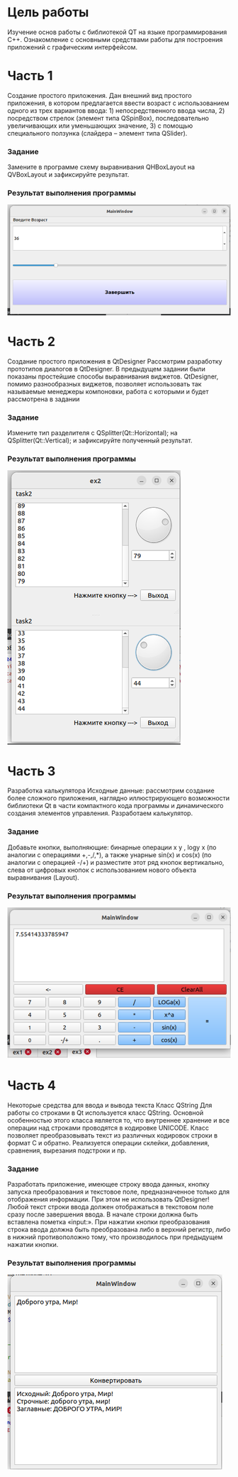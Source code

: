 # Цель работы
Изучение основ работы с библиотекой QT на языке программирования C++. Ознакомление с основными средствами работы для построения приложений с графическим интерфейсом.
# Часть 1
Создание простого приложения. Дан внешний вид простого приложения, в котором предлагается ввести возраст с использованием одного из трех вариантов ввода: 1) непосредственного ввода числа, 2) посредством стрелок (элемент типа QSpinBox), последовательно увеличивающих или уменьшающих значение, 3) с помощью специального ползунка (слайдера – элемент типа QSlider).
### Задание
Замените в программе схему выравнивания QHBoxLayout на QVBoxLayout и зафиксируйте результат.
### Результат выполнения программы
![](https://github.com/sadesss/oop_labs/blob/main/lab9/img/ex1.png)
# Часть 2
Создание простого приложения в QtDesigner Рассмотрим разработку прототипов диалогов в QtDesigner. В предыдущем задании были показаны простейшие способы выравнивания виджетов. QtDesigner, помимо разнообразных виджетов, позволяет использовать так называемые менеджеры компоновки, работа с которыми и будет рассмотрена в задании
### Задание
Измените тип разделителя с QSplitter(Qt::Horizontal); на QSplitter(Qt::Vertical); и зафиксируйте полученный результат.
### Результат выполнения программы
![](https://github.com/sadesss/oop_labs/blob/main/lab9/img/ex2.png)
# Часть 3
Разработка калькулятора 
Исходные данные: рассмотрим создание более сложного приложения, наглядно иллюстрирующего возможности библиотеки Qt в части компактного кода программы и динамического создания элементов управления. Разработаем калькулятор.
### Задание
Добавьте кнопки, выполняющие: бинарные операции x y , logy x (по аналогии с операциями +,-,/,*), а также унарные sin(x) и cos(x) (по аналогии с операцией -/+) и разместите этот ряд кнопок вертикально, слева от цифровых кнопок с использованием нового объекта выравнивания (Layout).
### Результат выполнения программы
![](https://github.com/sadesss/oop_labs/blob/main/lab9/img/ex3.png)
# Часть 4
Некоторые средства для ввода и вывода текста Класс QString Для работы со строками в Qt используется класс QString. Основной особенностью этого класса является то, что внутреннее хранение и все операции над строками проводятся в кодировке UNICODE. Класс позволяет преобразовывать текст из различных кодировок строки в формат C и обратно. Реализуется операции склейки, добавления, сравнения, вырезания подстроки и пр.
### Задание
Разработать приложение, имеющее строку ввода данных, кнопку запуска преобразования и текстовое поле, предназначенное только для отображения информации. При этом не использовать QtDesigner! Любой текст строки ввода должен отображаться в текстовом поле сразу после завершения ввода. В начале строки должна быть вставлена пометка «input:». При нажатии кнопки преобразования строка ввода должна быть преобразована либо в верхний регистр, либо в нижний противоположно тому, что производилось при предыдущем нажатии кнопки.
### Результат выполнения программы
![](https://github.com/sadesss/oop_labs/blob/main/lab9/img/ex4.png)
